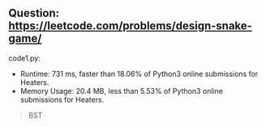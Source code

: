 ## Question: https://leetcode.com/problems/design-snake-game/

code1.py:
* Runtime: 731 ms, faster than 18.06% of Python3 online submissions for Heaters.
* Memory Usage: 20.4 MB, less than 5.53% of Python3 online submissions for Heaters.
> BST